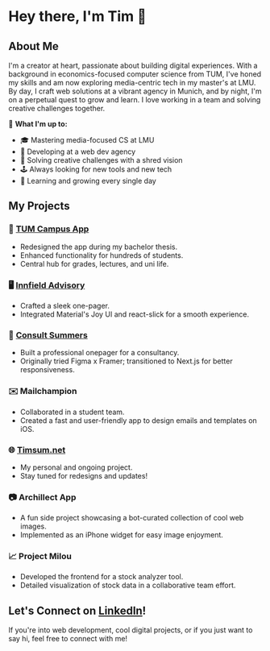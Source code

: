 # Hey there, I'm Tim 👋

## About Me
I'm a creator at heart, passionate about building digital experiences. With a background in economics-focused computer science from TUM, I've honed my skills and am now exploring media-centric tech in my master's at LMU. By day, I craft web solutions at a vibrant agency in Munich, and by night, I'm on a perpetual quest to grow and learn. I love working in a team and solving creative challenges together.

🔨 **What I'm up to:**
- 🎓 Mastering media-focused CS at LMU
- 💼 Developing at a web dev agency
- 👫 Solving creative challenges with a shred vision
- 🕹️ Always looking for new tools and new tech
- 🌱 Learning and growing every single day

## My Projects

### 🏫 [TUM Campus App](https://github.com/TUM-Dev/Campus-iOS)
- Redesigned the app during my bachelor thesis.
- Enhanced functionality for hundreds of students.
- Central hub for grades, lectures, and uni life.

### 🖥️ [Innfield Advisory](https://innfieldadvisory.com)
- Crafted a sleek one-pager.
- Integrated Material's Joy UI and react-slick for a smooth experience.

### 🤝 [Consult Summers](https://consultsummers.com)
- Built a professional onepager for a consultancy.
- Originally tried Figma x Framer; transitioned to Next.js for better responsiveness.

### ✉️ Mailchampion
- Collaborated in a student team.
- Created a fast and user-friendly app to design emails and templates on iOS.

### 🌐 [Timsum.net](https://timsum.net)
- My personal and ongoing project.
- Stay tuned for redesigns and updates!

### 📷 Archillect App
- A fun side project showcasing a bot-curated collection of cool web images.
- Implemented as an iPhone widget for easy image enjoyment.

### 📈 Project Milou
- Developed the frontend for a stock analyzer tool.
- Detailed visualization of stock data in a collaborative team effort.

## Let's Connect on [LinkedIn]([https://timsum.net](https://www.linkedin.com/in/timothymaxwellsummers/))!
If you're into web development, cool digital projects, or if you just want to say hi, feel free to connect with me!
